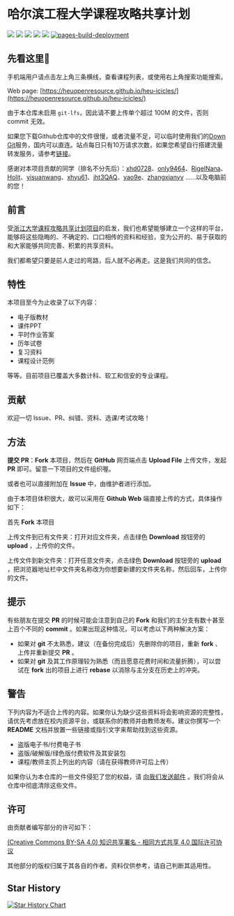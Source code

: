 # 哈尔滨工程大学课程攻略共享计划

[![](https://img.shields.io/github/watchers/HEUOpenResource/heu-icicles.svg?style=flat)](https://github.com/HEUOpenResource/heu-icicles/watchers)
[![](https://img.shields.io/github/stars/HEUOpenResource/heu-icicles.svg?style=flat)](https://github.com/HEUOpenResource/heu-icicles/stargazers)
[![](https://img.shields.io/github/forks/HEUOpenResource/heu-icicles.svg?style=flat)](https://github.com/HEUOpenResource/heu-icicles/network/members)
[![](https://img.shields.io/github/issues-pr-closed-raw/HEUOpenResource/heu-icicles.svg?style=flat)](https://github.com/HEUOpenResource/heu-icicles/issues)
![](https://img.shields.io/github/repo-size/HEUOpenResource/heu-icicles.svg?style=flat)
[![pages-build-deployment](https://github.com/HEUOpenResource/heu-icicles/actions/workflows/pages/pages-build-deployment/badge.svg)](https://github.com/HEUOpenResource/heu-icicles/actions/workflows/pages/pages-build-deployment)

## 先看这里👋

手机端用户请点击左上角三条横线，查看课程列表，或使用右上角搜索功能搜索。

Web page: [https://heuopenresource.github.io/heu-icicles/](https://heuopenresource.github.io/heu-icicles/)

由于本仓库未启用 `git-lfs`，因此请不要上传单个超过 100M 的文件，否则 commit 无效。

如果您下载Github仓库中的文件很慢，或者流量不足，可以临时使用我们的[Down Git](https://ghproxy.kokomi0728.eu.org/)服务，国内可以直连。站点每日只有10万请求次数，如果您希望自行搭建流量转发服务，请参考[链接](https://blog.godgy.xyz/dmroom/otherv/260/)。

感谢对本项目贡献的同学（排名不分先后）：[xhd0728](https://github.com/xhd0728)、[only9464](https://github.com/only9464)、[RigelNana](https://github.com/RigelNana)、[Holit](https://github.com/Holit)、[yisuanwang](https://github.com/yisuanwang)、[xhyu61](https://github.com/xhyu61)、[jht3QAQ](https://github.com/jht3QAQ)、[yao9e](https://github.com/yao9e)、[zhangxianyv](https://github.com/zhangxianyv) ……以及电脑前的您！

## 前言

受[浙江大学课程攻略共享计划项目](https://github.com/QSCTech/zju-icicles)的启发，我们也希望能够建立一个这样的平台，能够将这些隐晦的、不确定的、口口相传的资料和经验，变为公开的、易于获取的和大家能够共同完善、积累的共享资料。

我们都希望只要是前人走过的弯路，后人就不必再走。这是我们共同的信念。

## 特性

本项目至今为止收录了以下内容：

- 电子版教材
- 课件PPT
- 平时作业答案
- 历年试卷
- 复习资料
- 课程设计范例

等等。目前项目已覆盖大多数计科、软工和信安的专业课程。

## 贡献

欢迎一切 Issue、PR、纠错、资料、选课/考试攻略！

## 方法

**提交 PR**：**Fork** 本项目，然后在 **GitHub** 网页端点击 **Upload File** 上传文件，发起 **PR** 即可。留意一下项目的文件组织喔。

或者也可以直接附加在 **Issue** 中，由维护者进行添加。

由于本项目体积很大，故可以采用在 **Github Web** 端直接上传的方式，具体操作如下：

首先 **Fork** 本项目

上传文件到已有文件夹：打开对应文件夹，点击绿色 **Download** 按钮旁的 **upload** ，上传你的文件。

上传文件到新文件夹：打开任意文件夹，点击绿色 **Download** 按钮旁的 **upload** ，把浏览器地址栏中文件夹名称改为你想要新建的文件夹名称，然后回车，上传你的文件。

## 提示

有些朋友在提交 **PR** 的时候可能会注意到自己的 **Fork** 和我们的主分支有数十甚至上百个不同的 **commit** 。如果出现这种情况，可以考虑以下两种解决方案：

- 如果对 **git** 不太熟悉，建议（在备份完成后）先删除你的项目，重新 **fork** 、上传并重新提交 **PR** 。
- 如果对 **git** 及其工作原理较为熟悉（而且愿意花费时间和流量折腾），可以尝试在 **fork** 出的项目上进行 **rebase** 以消除与主分支在历史上的冲突。

## 警告

下列内容为不适合上传的内容。如果你认为缺少这些资料将会影响资源的完整性，请优先考虑放在校内资源平台，或联系你的教师并由教师发布。建议你撰写一个 **README** 文档并放置一些链接或指引文字来帮助找到这些资源。

- 盗版电子书/付费电子书
- 盗版/破解版/绿色版付费软件及其安装包
- 课程/教师主页上列出的内容（请在获得教师许可后上传）

如果你认为本仓库的一些文件侵犯了您的权益，请 [向我们发送邮件](mailto://hdxin2002@gmail.com) 。我们将会从仓库中彻底清除这些文件。

## 许可

由贡献者编写部分的许可如下：

[(Creative Commons BY-SA 4.0) 知识共享署名 - 相同方式共享 4.0 国际许可协议](https://creativecommons.org/licenses/by-nc-sa/4.0/deed.zh)

其他部分的版权归属于其各自的作者。资料仅供参考，请自己判断其适用性。

## Star History

[![Star History Chart](https://api.star-history.com/svg?repos=HEUOpenResource/heu-icicles&type=Date)](https://star-history.com/#HEUOpenResource/heu-icicles&Date)
